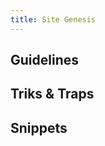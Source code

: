 ```yaml
---
title: Site Genesis
---
```


## Guidelines

## Triks & Traps 

## Snippets

<Vssue title="Site genesis" />